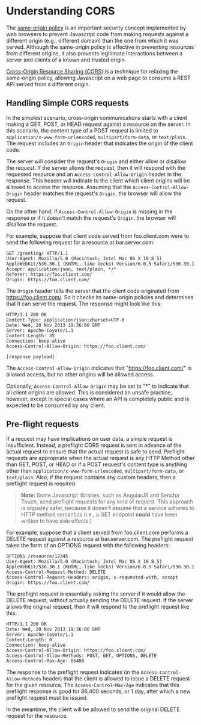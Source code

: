 # Understanding CORS

The [same-origin policy][same-origin-policy] is an important security concept implemented by web browsers to prevent Javascript code from making requests against a different origin (e.g., different domain) than the one from which it was served.
Although the same-origin policy is effective in preventing resources from different origins, it also prevents legitimate interactions between a server and clients of a known and trusted origin.

[Cross-Origin Resource Sharing (CORS)][cors] is a technique for relaxing the same-origin policy, allowing Javascript on a web page to consume a REST API served from a different origin.

## Handling Simple CORS requests

In the simplest scenario, cross-origin communications starts with a client making a GET, POST, or HEAD request against a resource on the server. In this scenario, the content type of a POST request is limited to `application/x-www-form-urlencoded`, `multipart/form-data`, or `text/plain`.
The request includes an `Origin` header that indicates the origin of the client code.

The server will consider the request's `Origin` and either allow or disallow the request.
If the server allows the request, then it will respond with the requested resource and an `Access-Control-Allow-Origin` header in the response.
This header will indicate to the client which client origins will be allowed to access the resource.
Assuming that the  `Access-Control-Allow-Origin` header matches the request's `Origin`, the browser will allow the request.

On the other hand, if `Access-Control-Allow-Origin` is missing in the response or if it doesn't match the request's `Origin`, the browser will disallow the request.

For example, suppose that client code served from foo.client.com were to send the following request for a resource at bar.server.com:

```
GET /greeting/ HTTP/1.1
User-Agent: Mozilla/5.0 (Macintosh; Intel Mac OS X 10_8_5) AppleWebKit/536.30.1 (KHTML, like Gecko) Version/6.0.5 Safari/536.30.1
Accept: application/json, text/plain, */*
Referer: https://foo.client.com/
Origin: https://foo.client.com/
```

The `Origin` header tells the server that the client code originated from https://foo.client.com/.
So it checks its same-origin policies and determines that it can serve the request.
The response might look like this:

```
HTTP/1.1 200 OK
Content-Type: application/json;charset=UTF-8
Date: Wed, 20 Nov 2013 19:36:00 GMT
Server: Apache-Coyote/1.1
Content-Length: 35
Connection: keep-alive
Access-Control-Allow-Origin: https://foo.client.com/

[response payload]
```

The `Access-Control-Allow-Origin` indicates that "https://foo.client.com/" is allowed access, but no other origins will be allowed access.

Optionally, `Access-Control-Allow-Origin` may be set to "*" to indicate that all client origins are allowed. This is considered an unsafe practice, however, except in special cases where an API is completely public and is expected to be consumed by any client.

## Pre-flight requests

If a request may have implications on user data, a simple request is insufficient. Instead, a preflight CORS request is sent in advance of the actual request to ensure that the actual request is safe to send.
Preflight requests are appropriate when the actual request is any HTTP Method other than GET, POST, or HEAD or if a POST request's content type is anything other than `application/x-www-form-urlencoded`, `multipart/form-data`, or `text/plain`. Also, if the request contains any custom headers, then a preflight request is required.

> **Note:** Some Javascript libraries, such as AngularJS and Sencha Touch, send preflight requests for any kind of request. This approach is arguably safer, because it doesn't assume that a service adheres to HTTP method semantics (i.e., a GET endpoint **could** have been written to have side effects.)

For example, suppose that a client served from foo.client.com performs a DELETE request against a resource at bar.server.com. The preflight request takes the form of an OPTIONS request with the following headers:

```
OPTIONS /resource/12345
User-Agent: Mozilla/5.0 (Macintosh; Intel Mac OS X 10_8_5) AppleWebKit/536.30.1 (KHTML, like Gecko) Version/6.0.5 Safari/536.30.1
Access-Control-Request-Method: DELETE
Access-Control-Request-Headers: origin, x-requested-with, accept
Origin: https://foo.client.com/
```

The preflight request is essentially asking the server if it would allow the DELETE request, without actually sending the DELETE request.
If the server allows the original request, then it will respond to the preflight request like this:

```
HTTP/1.1 200 OK
Date: Wed, 20 Nov 2013 19:36:00 GMT
Server: Apache-Coyote/1.1
Content-Length: 0
Connection: keep-alive
Access-Control-Allow-Origin: https://foo.client.com/
Access-Control-Allow-Methods: POST, GET, OPTIONS, DELETE
Access-Control-Max-Age: 86400
```

The response to the preflight request indicates (in the `Access-Control-Allow-Methods` header) that the client is allowed to issue a DELETE request for the given resource.
The `Access-Control-Max-Age` indicates that this preflight response is good for 86,400 seconds, or 1 day, after which a new preflight request must be issued.

In the meantime, the client will be allowed to send the original DELETE request for the resource.

[same-origin-policy]: https://www.w3.org/Security/wiki/Same_Origin_Policy
[cors]: http://www.w3.org/TR/cors/
